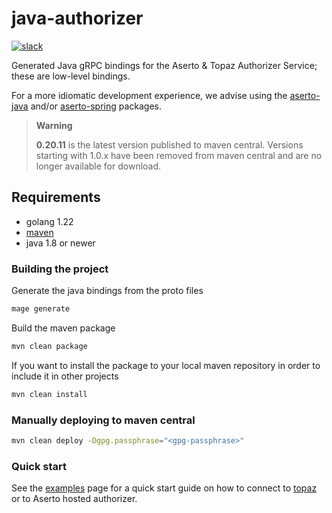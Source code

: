 # java-authorizer

[![slack](https://img.shields.io/badge/slack-Aserto%20Community-brightgreen)](https://asertocommunity.slack.com)

Generated Java gRPC bindings for the Aserto & Topaz Authorizer Service; these are low-level bindings. 

For a more idiomatic development experience, we advise using the [aserto-java](https://github.com/aserto-dev/aserto-java) and/or [aserto-spring](https://github.com/aserto-dev/aserto-spring) packages.


> **Warning**
>
> **0.20.11** is the latest version published to maven central. Versions starting with 1.0.x have been removed from maven central and are no longer available for download.


## Requirements
- golang 1.22
- [maven](https://maven.apache.org/guides/introduction/introduction-to-the-pom.html)
- java 1.8 or newer

### Building the project
Generate the java bindings from the proto files
```bash
mage generate
```

Build the maven package
```bash
mvn clean package
```

 If you want to install the package to your local maven repository in order to include it in other projects
```bash
mvn clean install
```

### Manually deploying to maven central
```bash
mvn clean deploy -Dgpg.passphrase="<gpg-passphrase>"
```

### Quick start 

See the [examples](https://github.com/aserto-dev/java-authorizer/tree/main/examples) page for a quick start guide on how to connect to [topaz](https://github.com/aserto-dev/topaz) or to Aserto hosted authorizer.
